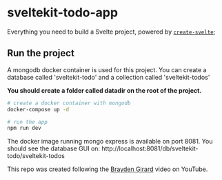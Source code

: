# sveltekit-todo-app

Everything you need to build a Svelte project, powered by [`create-svelte`](https://github.com/sveltejs/kit/tree/master/packages/create-svelte);

## Run the project

A mongodb docker container is used for this project. You can create a database called 'sveltekit-todo' and a collection called 'sveltekit-todos'

**You should create a folder called datadir on the root of the project.**

```bash
# create a docker container with mongodb
docker-compose up -d

# run the app
npm run dev
```

The docker image running mongo express is available on port 8081.
You should see the database GUI on: http://localhost:8081/db/sveltekit-todo/sveltekit-todos

This repo was created following the [Brayden Girard](https://www.youtube.com/watch?v=P6gEnVlJPOc) video on YouTube.
